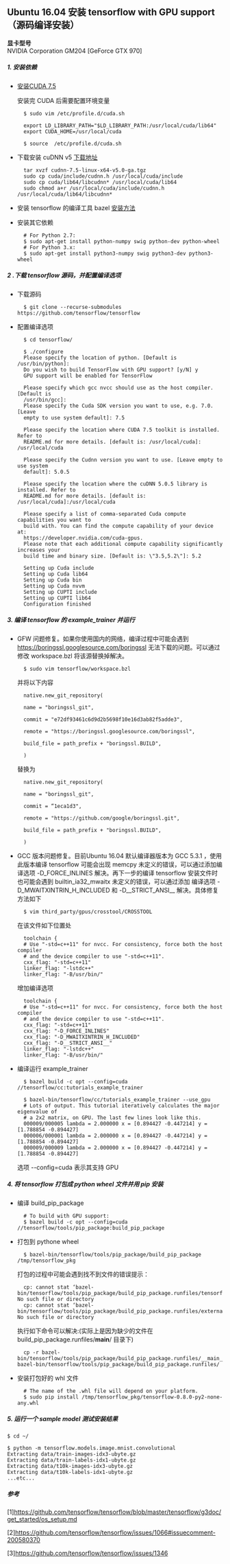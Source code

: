 Ubuntu 16.04 安装 tensorflow with GPU support（源码编译安装） 
-----------------------------------------


**显卡型号**  
NVIDIA Corporation GM204 [GeForce GTX 970]


##### 1. 安装依赖

* [安装CUDA 7.5](https://gist.github.com/dangbiao1991/2c895917ea888ce33af8c1c72444b7bf)

	安装完 CUDA 后需要配置环境变量

		$ sudo vim /etc/profile.d/cuda.sh

		export LD_LIBRARY_PATH="$LD_LIBRARY_PATH:/usr/local/cuda/lib64"
		export CUDA_HOME=/usr/local/cuda

		$ source  /etc/profile.d/cuda.sh

* 下载安装 cuDNN v5 [下载地址](https://developer.nvidia.com/cudnn)

		tar xvzf cudnn-7.5-linux-x64-v5.0-ga.tgz
		sudo cp cuda/include/cudnn.h /usr/local/cuda/include
		sudo cp cuda/lib64/libcudnn* /usr/local/cuda/lib64
		sudo chmod a+r /usr/local/cuda/include/cudnn.h /usr/local/cuda/lib64/libcudnn*

* 安装 tensorflow 的编译工具 bazel [安装方法](http://bazel.io/docs/install.html)

* 安装其它依赖

		# For Python 2.7:
		$ sudo apt-get install python-numpy swig python-dev python-wheel
		# For Python 3.x:
		$ sudo apt-get install python3-numpy swig python3-dev python3-wheel


##### 2 .下载 tensorflow 源码，并配置编译选项
* 下载源码

		$ git clone --recurse-submodules https://github.com/tensorflow/tensorflow


* 配置编译选项

		$ cd tensorflow/

		$ ./configure
		Please specify the location of python. [Default is /usr/bin/python]:
		Do you wish to build TensorFlow with GPU support? [y/N] y
		GPU support will be enabled for TensorFlow

		Please specify which gcc nvcc should use as the host compiler. [Default is
		/usr/bin/gcc]: 
		Please specify the Cuda SDK version you want to use, e.g. 7.0. [Leave
		empty to use system default]: 7.5

		Please specify the location where CUDA 7.5 toolkit is installed. Refer to
		README.md for more details. [default is: /usr/local/cuda]: /usr/local/cuda

		Please specify the Cudnn version you want to use. [Leave empty to use system
		default]: 5.0.5

		Please specify the location where the cuDNN 5.0.5 library is installed. Refer to
		README.md for more details. [default is: /usr/local/cuda]:/usr/local/cuda

		Please specify a list of comma-separated Cuda compute capabilities you want to
		build with. You can find the compute capability of your device at:
		https://developer.nvidia.com/cuda-gpus.
		Please note that each additional compute capability significantly increases your
		build time and binary size. [Default is: \"3.5,5.2\"]: 5.2

		Setting up Cuda include
		Setting up Cuda lib64
		Setting up Cuda bin
		Setting up Cuda nvvm
		Setting up CUPTI include
		Setting up CUPTI lib64
		Configuration finished

##### 3. 编译 tensorflow 的 example_trainer 并运行

* GFW 问题修复。如果你使用国内的网络，编译过程中可能会遇到 https://boringssl.googlesource.com/boringssl 无法下载的问题。可以通过修改 workspace.bzl 将该源替换掉解决。

		$ sudo vim tensorflow/workspace.bzl

	并将以下内容

		native.new_git_repository(

		name = "boringssl_git",

		commit = "e72df93461c6d9d2b5698f10e16d3ab82f5adde3",

		remote = "https://boringssl.googlesource.com/boringssl",

		build_file = path_prefix + "boringssl.BUILD",

		)

	替换为


		native.new_git_repository(

		name = "boringssl_git",

		commit = “1eca1d3",

		remote = "https://github.com/google/boringssl.git",

		build_file = path_prefix + "boringssl.BUILD",

		)

* GCC 版本问题修复。目前Ubuntu 16.04 默认编译器版本为 GCC 5.3.1 ，使用此版本编译 tensorflow 可能会出现 memcpy 未定义的错误，可以通过添加编译选项 -D_FORCE_INLINES 解决。再下一步的编译 tensorflow 安装文件时也可能会遇到 builtin_ia32_mwaitx 未定义的错误，可以通过添加 编译选项 -D_MWAITXINTRIN_H_INCLUDED 和 -D__STRICT_ANSI__ 解决。具体修复方法如下


		$ vim third_party/gpus/crosstool/CROSSTOOL

	在该文件如下位置处

		toolchain {
		# Use "-std=c++11" for nvcc. For consistency, force both the host compiler
		# and the device compiler to use "-std=c++11".
		cxx_flag: "-std=c++11"
		linker_flag: "-lstdc++"
		linker_flag: "-B/usr/bin/"

	增加编译选项

		toolchain {
		# Use "-std=c++11" for nvcc. For consistency, force both the host compiler
		# and the device compiler to use "-std=c++11".
		cxx_flag: "-std=c++11"
		cxx_flag: "-D_FORCE_INLINES"
		cxx_flag: "-D_MWAITXINTRIN_H_INCLUDED"
		cxx_flag: "-D__STRICT_ANSI__"
		linker_flag: "-lstdc++"
		linker_flag: "-B/usr/bin/"


* 编译运行 example_trainer

		$ bazel build -c opt --config=cuda //tensorflow/cc:tutorials_example_trainer

		$ bazel-bin/tensorflow/cc/tutorials_example_trainer --use_gpu
		# Lots of output. This tutorial iteratively calculates the major eigenvalue of
		# a 2x2 matrix, on GPU. The last few lines look like this.
		000009/000005 lambda = 2.000000 x = [0.894427 -0.447214] y = [1.788854 -0.894427]
		000006/000001 lambda = 2.000000 x = [0.894427 -0.447214] y = [1.788854 -0.894427]
		000009/000009 lambda = 2.000000 x = [0.894427 -0.447214] y = [1.788854 -0.894427]


 	选项 --config=cuda 表示其支持 GPU

##### 4. 将 tensorflow 打包成 python wheel 文件并用 pip 安装

* 编译 build_pip_package

		# To build with GPU support:
		$ bazel build -c opt --config=cuda //tensorflow/tools/pip_package:build_pip_package

* 打包到 pythone wheel

		$ bazel-bin/tensorflow/tools/pip_package/build_pip_package /tmp/tensorflow_pkg

	打包的过程中可能会遇到找不到文件的错误提示：

		cp: cannot stat ‘bazel-bin/tensorflow/tools/pip_package/build_pip_package.runfiles/tensorflow’: No such file or directory
		cp: cannot stat ‘bazel-bin/tensorflow/tools/pip_package/build_pip_package.runfiles/external’: No such file or directory

	执行如下命令可以解决:(实际上是因为缺少的文件在 build_pip_package.runfiles/__main__/ 目录下)

		cp -r bazel-bin/tensorflow/tools/pip_package/build_pip_package.runfiles/__main__/* bazel-bin/tensorflow/tools/pip_package/build_pip_package.runfiles/



* 安装打包好的 whl 文件

		# The name of the .whl file will depend on your platform.
		$ sudo pip install /tmp/tensorflow_pkg/tensorflow-0.8.0-py2-none-any.whl


##### 5. 运行一个 sample model 测试安装结果

	$ cd ~/

	$ python -m tensorflow.models.image.mnist.convolutional
	Extracting data/train-images-idx3-ubyte.gz
	Extracting data/train-labels-idx1-ubyte.gz
	Extracting data/t10k-images-idx3-ubyte.gz
	Extracting data/t10k-labels-idx1-ubyte.gz
	...etc...


##### 参考


[1]https://github.com/tensorflow/tensorflow/blob/master/tensorflow/g3doc/get_started/os_setup.md


[2]https://github.com/tensorflow/tensorflow/issues/1066#issuecomment-200580370

[3]https://github.com/tensorflow/tensorflow/issues/1346

